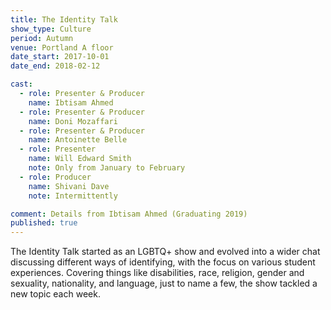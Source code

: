 ```yaml
---
title: The Identity Talk
show_type: Culture
period: Autumn
venue: Portland A floor
date_start: 2017-10-01
date_end: 2018-02-12

cast:
  - role: Presenter & Producer
    name: Ibtisam Ahmed
  - role: Presenter & Producer
    name: Doni Mozaffari
  - role: Presenter & Producer
    name: Antoinette Belle
  - role: Presenter
    name: Will Edward Smith
    note: Only from January to February
  - role: Producer
    name: Shivani Dave
    note: Intermittently

comment: Details from Ibtisam Ahmed (Graduating 2019)
published: true
---
```


The Identity Talk started as an LGBTQ+ show and evolved into a wider chat discussing different ways of identifying, with the focus on various student experiences. Covering things like disabilities, race, religion, gender and sexuality, nationality, and language, just to name a few, the show tackled a new topic each week.
